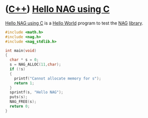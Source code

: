 # ([C++](Cpp.md)) [Hello NAG using C](CppHelloNagC.md)

[Hello NAG using C](CppHelloNagC.md) is a [Hello World](CppHelloWorld.md) 
program to test the [NAG](CppNag.md) [library](CppLibrary.md).

```c++
#include <math.h>
#include <nag.h>
#include <nag_stdlib.h>

int main(void)
{
  char * s = 0;
  s = NAG_ALLOC(11,char);
  if (!s)
  {
    printf("Cannot allocate memory for s");
    return 1;
  }
  sprintf(s, "Hello NAG");
  puts(s);
  NAG_FREE(s);
  return 0;
}
```
